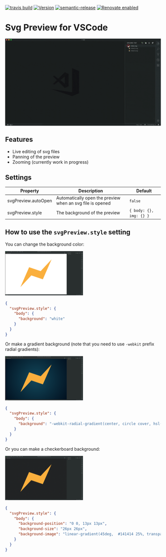 [![travis build](https://img.shields.io/travis/com/SimonSiefke/vscode-svg-preview.svg?style=flat-square)](https://travis-ci.com/SimonSiefke/vscode-svg-preview) [![Version](https://vsmarketplacebadge.apphb.com/version/SimonSiefke.svg-preview.svg)](https://marketplace.visualstudio.com/items?itemName=SimonSiefke.svg-preview) [![semantic-release](https://img.shields.io/badge/%20%20%F0%9F%93%A6%F0%9F%9A%80-semantic--release-e10079.svg?style=flat-square)](https://github.com/semantic-release/semantic-release) [![Renovate enabled](https://img.shields.io/badge/renovate-enabled-brightgreen.svg)](https://renovatebot.com/)

# Svg Preview for VSCode

![demo](./demo_images/demo.gif)

<!-- TODO need to figure out why animation is restarted so often -->
<!-- TODO work in html -->
<!-- TODO update content when just opened -->
<!-- TODO handle active text editor before extension is activated -->
<!-- TODO vscode live share -->
<!-- TODO allow custom styles instead of checkerboard pattern -->

## Features

- Live editing of svg files
- Panning of the preview
- Zooming (currently work in progress)

## Settings

| Property | Description | Default |
| --- | --- | --- |
| svgPreview.autoOpen | Automatically open the preview when an svg file is opened | `false` |
| svgPreview.style | The background of the preview | `{ body: {}, img: {} }` |

## How to use the `svgPreview.style` setting

You can change the background color:

<img src="./demo_images/demo_white_background.png" alt="drawing" style="width:50%;"/>

```json
{
  "svgPreview.style": {
    "body": {
      "background": "white"
    }
  }
}
```

Or make a gradient background (note that you need to use `-webkit` prefix radial gradients):

<img src="./demo_images/demo_gradient_background.png" alt="drawing" style="width:50%;"/>

```json
{
  "svgPreview.style": {
    "body": {
      "background": "-webkit-radial-gradient(center, circle cover, hsl(195, 80%, 20%) 0%,hsl(220, 100%, 5%) 100%)"
    }
  }
}
```

Or you can make a checkerboard background:

<img src="./demo_images/demo_checkerboard_background.png" alt="drawing" style="width:50%;"/>

```json
{
  "svgPreview.style": {
    "body": {
      "background-position": "0 0, 13px 13px",
      "background-size": "26px 26px",
      "background-image": "linear-gradient(45deg,  #141414 25%, transparent 25%, transparent 75%, #141414 75%, #141414), linear-gradient(45deg, #141414 25%, transparent 25%, transparent 75%, #141414 75%, #141414)"
    }
  }
}
```
